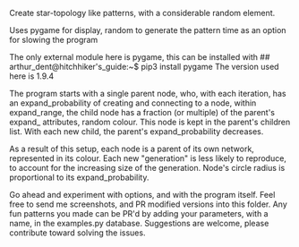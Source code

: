 Create star-topology like patterns, with a considerable random element.

Uses pygame for display,
     random to generate the pattern
     time as an option for slowing the program

The only external module here is pygame, this can be installed with ## arthur_dent@hitchhiker's_guide:~$ pip3 install pygame
The version used here is 1.9.4

The program starts with a single parent node, who, with each iteration, has an expand_probability of creating and connecting to a node, within expand_range,
the child node has a fraction (or multiple) of the parent's expand_ attributes, random colour. This node is kept in the parent's children list.
With each new child, the parent's expand_probability decreases.

As a result of this setup, each node is a parent of its own network, represented in its colour.
Each new "generation" is less likely to reproduce, to account for the increasing size of the generation.
Node's circle radius is proportional to its expand_probability.

Go ahead and experiment with options, and with the program itself. Feel free to send me screenshots, and PR modified versions into this folder. Any fun patterns
you made can be PR'd by adding your parameters, with a name, in the examples.py database. Suggestions are welcome, please contribute toward solving the issues.
